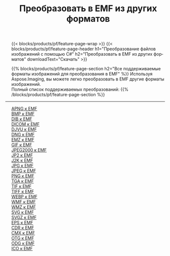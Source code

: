 ﻿---
title: Преобразовать в EMF из других форматов 
weight: 3920
url: /ru/net/conversion/to/emf 
lang: ru
langdirlevel: 2
locales: zh-hans,ja,it,ru,de,es,fr,nl,id,lt,pl,pt,vi,tr,ko,zh-hant,ar,hi,th,sv,cs,uk,he
description: Используя Aspose.Imaging, вы можете легко конвертировать в EMF из других форматов.
---

{{< blocks/products/pf/feature-page-wrap >}}
{{< blocks/products/pf/feature-page-header h1="Преобразование файлов изображений с помощью C#" h2="Преобразовать в EMF из других форматов" downloadText="Скачать" >}}


{{% blocks/products/pf/feature-page-section  h2="Все поддерживаемые форматы изображений для преобразования в EMF" %}}
Используя Aspose.Imaging, вы можете легко преобразовать в EMF другие форматы изображений.
<br/>
Полный список поддерживаемых преобразований:
{{% /blocks/products/pf/feature-page-section %}}
<div class="container-fluid productfamilypage bg-gray">
    <div class="convertypes bg-gray agp-content section">
        <div class="container">
		<hr style="margin-left:-20px;"/>
		<div class="row other-converters">
		    <div class='col-md-2 other-converter remove-lp remove-rp'><a href="/imaging/ru/net/conversion/apng-to-emf" >APNG к EMF</a></div>
<div class='col-md-2 other-converter remove-lp remove-rp'><a href="/imaging/ru/net/conversion/bmp-to-emf" >BMP к EMF</a></div>
<div class='col-md-2 other-converter remove-lp remove-rp'><a href="/imaging/ru/net/conversion/dib-to-emf" >DIB к EMF</a></div>
<div class='col-md-2 other-converter remove-lp remove-rp'><a href="/imaging/ru/net/conversion/dicom-to-emf" >DICOM к EMF</a></div>
<div class='col-md-2 other-converter remove-lp remove-rp'><a href="/imaging/ru/net/conversion/djvu-to-emf" >DJVU к EMF</a></div>
<div class='col-md-2 other-converter remove-lp remove-rp'><a href="/imaging/ru/net/conversion/dng-to-emf" >DNG к EMF</a></div>
<div class='col-md-2 other-converter remove-lp remove-rp'><a href="/imaging/ru/net/conversion/emz-to-emf" >EMZ к EMF</a></div>
<div class='col-md-2 other-converter remove-lp remove-rp'><a href="/imaging/ru/net/conversion/gif-to-emf" >GIF к EMF</a></div>
<div class='col-md-2 other-converter remove-lp remove-rp'><a href="/imaging/ru/net/conversion/jpeg2000-to-emf" >JPEG2000 к EMF</a></div>
<div class='col-md-2 other-converter remove-lp remove-rp'><a href="/imaging/ru/net/conversion/jp2-to-emf" >JP2 к EMF</a></div>
<div class='col-md-2 other-converter remove-lp remove-rp'><a href="/imaging/ru/net/conversion/j2k-to-emf" >J2K к EMF</a></div>
<div class='col-md-2 other-converter remove-lp remove-rp'><a href="/imaging/ru/net/conversion/jpg-to-emf" >JPG к EMF</a></div>
<div class='col-md-2 other-converter remove-lp remove-rp'><a href="/imaging/ru/net/conversion/jpeg-to-emf" >JPEG к EMF</a></div>
<div class='col-md-2 other-converter remove-lp remove-rp'><a href="/imaging/ru/net/conversion/png-to-emf" >PNG к EMF</a></div>
<div class='col-md-2 other-converter remove-lp remove-rp'><a href="/imaging/ru/net/conversion/tga-to-emf" >TGA к EMF</a></div>
<div class='col-md-2 other-converter remove-lp remove-rp'><a href="/imaging/ru/net/conversion/tif-to-emf" >TIF к EMF</a></div>
<div class='col-md-2 other-converter remove-lp remove-rp'><a href="/imaging/ru/net/conversion/tiff-to-emf" >TIFF к EMF</a></div>
<div class='col-md-2 other-converter remove-lp remove-rp'><a href="/imaging/ru/net/conversion/webp-to-emf" >WEBP к EMF</a></div>
<div class='col-md-2 other-converter remove-lp remove-rp'><a href="/imaging/ru/net/conversion/wmf-to-emf" >WMF к EMF</a></div>
<div class='col-md-2 other-converter remove-lp remove-rp'><a href="/imaging/ru/net/conversion/wmz-to-emf" >WMZ к EMF</a></div>
<div class='col-md-2 other-converter remove-lp remove-rp'><a href="/imaging/ru/net/conversion/svg-to-emf" >SVG к EMF</a></div>
<div class='col-md-2 other-converter remove-lp remove-rp'><a href="/imaging/ru/net/conversion/svgz-to-emf" >SVGZ к EMF</a></div>
<div class='col-md-2 other-converter remove-lp remove-rp'><a href="/imaging/ru/net/conversion/eps-to-emf" >EPS к EMF</a></div>
<div class='col-md-2 other-converter remove-lp remove-rp'><a href="/imaging/ru/net/conversion/cdr-to-emf" >CDR к EMF</a></div>
<div class='col-md-2 other-converter remove-lp remove-rp'><a href="/imaging/ru/net/conversion/cmx-to-emf" >CMX к EMF</a></div>
<div class='col-md-2 other-converter remove-lp remove-rp'><a href="/imaging/ru/net/conversion/otg-to-emf" >OTG к EMF</a></div>
<div class='col-md-2 other-converter remove-lp remove-rp'><a href="/imaging/ru/net/conversion/odg-to-emf" >ODG к EMF</a></div>
<div class='col-md-2 other-converter remove-lp remove-rp'><a href="/imaging/ru/net/conversion/ico-to-emf" >ICO к EMF</a></div>
                </div>
        </div>
    </div>
</div>
<br/>

